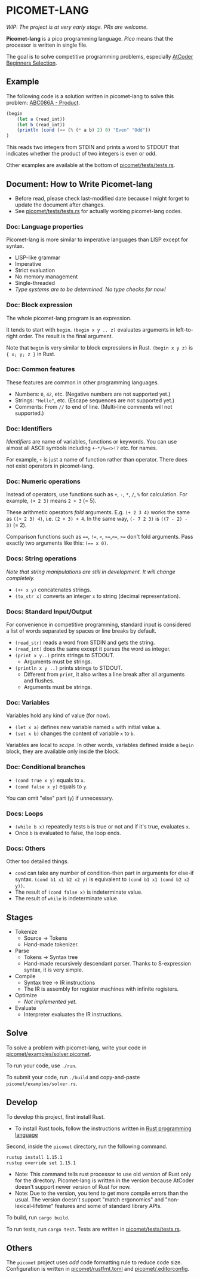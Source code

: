 # PICOMET-LANG

*WIP: The project is at very early stage. PRs are welcome.*

**Picomet-lang** is a pico programming language. *Pico* means that the processor is written in single file.

The goal is to solve competitive programming problems, especially [AtCoder Beginners Selection](https://atcoder.jp/contests/abs/tasks).

## Example

The following code is a solution written in picomet-lang to solve this problem: [ABC086A - Product](https://atcoder.jp/contests/abs/tasks/abc086_a?lang=en).

```js
(begin
    (let a (read_int))
    (let b (read_int))
    (println (cond (== (% (* a b) 2) 0) "Even" "Odd"))
)
```

This reads two integers from STDIN and prints a word to STDOUT that indicates whether the product of two integers is even or odd.

Other examples are available at the bottom of [picomet/tests/tests.rs](picomet/tests/tests.rs).

## Document: How to Write Picomet-lang

- Before read, please check last-modified date because I might forget to update the document after changes.
- See [picomet/tests/tests.rs](picomet/tests/tests.rs) for actually working picomet-lang codes.

### Doc: Language properties

Picomet-lang is more similar to imperative languages than LISP except for syntax.

- LISP-like grammar
- Imperative
- Strict evaluation
- No memory management
- Single-threaded
- *Type systems are to be determined. No type checks for now!*

### Doc: Block expression

The whole picomet-lang program is an expression.

It tends to start with `begin`. `(begin x y .. z)` evaluates arguments in left-to-right order. The result is the final argument.

Note that `begin` is very similar to block expressions in Rust. `(begin x y z)` is `{ x; y; z }` in Rust.

### Doc: Common features

These features are common in other programming languages.

- Numbers: `0`, `42`, etc. (Negative numbers are not supported yet.)
- Strings: `"Hello"`, etc. (Escape sequences are not supported yet.)
- Comments: From `//` to end of line. (Multi-line comments will not supported.)

### Doc: Identifiers

*Identifiers* are name of variables, functions or keywords. You can use almost all ASCII symbols including `+-*/%=<>!?` etc. for names.

For example, `+` is just a name of function rather than operator. There does not exist operators in picomet-lang.

### Doc: Numeric operations

Instead of operators, use functions such as `+`, `-`, `*`, `/`, `%` for calculation. For example, `(+ 2 3)` means `2 + 3` (= 5).

These arithmetic operators *fold* arguments. E.g. `(+ 2 3 4)` works the same as `((+ 2 3) 4)`, i.e. `(2 + 3) + 4`. In the same way, `(- 7 2 3)` is `((7 - 2) - 3)` (= 2).

Comparison functions such as `==`, `!=`, `<`, `>=`,`<=`, `>=` don't fold arguments. Pass exactly two arguments like this: `(== x 0)`.

### Docs: String operations

*Note that string manipulations are still in development. It will change completely.*

- `(++ x y)` concatenates strings.
- `(to_str x)` converts an integer `x` to string (decimal representation).

### Docs: Standard Input/Output

For convenience in competitive programming, standard input is considered a list of words separated by spaces or line breaks by default.

- `(read_str)` reads a word from STDIN and gets the string.
- `(read_int)` does the same except it parses the word as integer.
- `(print x y..)` prints strings to STDOUT.
    - Arguments must be strings.
- `(println x y ..)` prints strings to STDOUT.
    - Different from `print`, it also writes a line break after all arguments and flushes.
    - Arguments must be strings.

### Doc: Variables

Variables hold any kind of value (for now).

- `(let x a)` defines new variable named `x` with initial value `a`.
- `(set x b)` changes the content of variable `x` to `b`.

Variables are local to *scope*. In other words, variables defined inside a `begin` block, they are available only inside the block.

### Doc: Conditional branches

- `(cond true x y)` equals to `x`.
- `(cond false x y)` equals to `y`.

You can omit "else" part (`y`) if unnecessary.

### Docs: Loops

- `(while b x)` repeatedly tests `b` is true or not and if it's true, evaluates `x`.
- Once `b` is evaluated to false, the loop ends.

### Docs: Others

Other too detailed things.

- `cond` can take any number of condition-then part in arguments for else-if syntax. `(cond b1 x1 b2 x2 y)` is equivalent to `(cond b1 x1 (cond b2 x2 y))`.
- The result of `(cond false x)` is indeterminate value.
- The result of `while` is indeterminate value.

## Stages

- Tokenize
    - Source → Tokens
    - Hand-made tokenizer.
- Parse
    - Tokens → Syntax tree
    - Hand-made recursively descendant parser. Thanks to S-expression syntax, it is very simple.
- Compile
    - Syntax tree → IR instructions
    - The IR is assembly for register machines with infinite registers.
- Optimize
    - *Not implemented yet.*
- Evaluate
    - Interpreter evaluates the IR instructions.

## Solve

To solve a problem with picomet-lang, write your code in [picomet/examples/solver.picomet](picomet/examples/solver.picomet).

To run your code, use `./run`.

To submit your code, run `./build` and copy-and-paste `picomet/examples/solver.rs`.

## Develop

To develop this project, first install Rust.

- To install Rust tools, follow the instructions written in [Rust programming language](https://www.rust-lang.org/)

Second, inside the `picomet` directory, run the following command.

```sh
rustup install 1.15.1
rustup override set 1.15.1
```

- Note: This command tells rust processor to use old version of Rust only for the directory. Picomet-lang is written in the version because AtCoder doesn't support newer version of Rust for now.
- Note: Due to the version, you tend to get more compile errors than the usual. The version doesn't support "match ergonomics" and "non-lexical-lifetime" features and some of standard library APIs.

To build, run `cargo build`.

To run tests, run `cargo test`. Tests are written in [picomet/tests/tests.rs](picomet/tests/tests.rs).

## Others

The `picomet` project uses *odd* code formatting rule to reduce code size. Configuration is written in [picomet/rustfmt.toml](picomet/rustfmt.toml) and [picomet/.editorconfig](picomet/.editorconfig).
